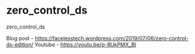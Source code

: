 # zero_control_ds
zero_control_ds

Blog post - https://facelesstech.wordpress.com/2019/07/06/zero-control-ds-edition/
Youtube - https://youtu.be/p-8UkPMX_BI
